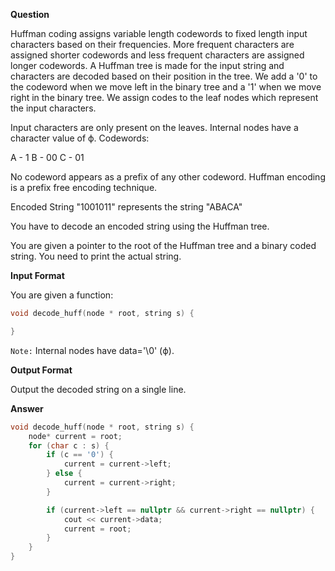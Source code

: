 **Question**

Huffman coding assigns variable length codewords to fixed length input characters based on their frequencies. More frequent characters are assigned shorter codewords and less frequent characters are assigned longer codewords. A Huffman tree is made for the input string and characters are decoded based on their position in the tree. We add a '0' to the codeword when we move left in the binary tree and a '1' when we move right in the binary tree. We assign codes to the leaf nodes which represent the input characters.

Input characters are only present on the leaves. Internal nodes have a character value of ϕ. Codewords:

A - 1
B - 00
C - 01

No codeword appears as a prefix of any other codeword. Huffman encoding is a prefix free encoding technique.

Encoded String "1001011" represents the string "ABACA"

You have to decode an encoded string using the Huffman tree.

You are given a pointer to the root of the Huffman tree and a binary coded string. You need to print the actual string.

**Input Format**

You are given a function:

```cpp
void decode_huff(node * root, string s) {

}
```

`Note:` Internal nodes have data='\0' (ϕ).

**Output Format**

Output the decoded string on a single line.

**Answer**

```cpp
void decode_huff(node * root, string s) {
    node* current = root;
    for (char c : s) {
        if (c == '0') {
            current = current->left;
        } else {
            current = current->right;
        }

        if (current->left == nullptr && current->right == nullptr) {
            cout << current->data;
            current = root;
        }
    }
}
```
